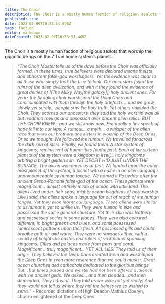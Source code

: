 ```yaml
---
title: The Choir
description: The Choir is a mostly human faction of religious zealots that worship the gigantic beings on the Z'Tran home system’s planets.
published: true
date: 2023-02-09T10:53:54.696Z
tags: faction
editor: markdown
dateCreated: 2023-02-09T10:53:51.406Z
---
```


The Choir is a mostly human faction of religious zealots that worship the gigantic beings on the Z'Tran home system’s planets.

>  *“The Choir Master tells us of the days before the Choir was officially formed. In these times, true believers were declared insane theists and abhorrent false-god worshippers. Yet the evidence was clear to all those who simply took the time to look. Our ancestors found the ruins of the alien civilization, and with it they found the evidence of great deities of [[The Milky Way|the galaxy]]; holy ancient ones. For years the fledgling choir worshipped the Deep Ones and communicated with them through the holy artefacts… and we grew, slowly yet surely… people saw the holy truth. Yet others ridiculed the Choir. They scorned our ancestors, they said the holy worship was all but madman ravings and obsession over ancient alien relics. BUT THE CHOIR KNEW… and we still know now. Eventually a tiny speck of hope fell into our laps. A rumour… a myth… a whisper of the alien race that were our brothers and sisters in worship of the Deep Ones. Or so we thought. We followed the rumour. We travelled far across the dark sea of stars. Finally, we found them. A star system of kingdoms, reminiscent of humanities feudal past. Each of the sixteen planets of the system were a kingdom in itself… holy kingdoms orbiting a bright golden sun. YET DECEIT HID JUST UNDER THE SURFACE. The aliens welcomed us at first. We landed upon the outer-most planet of the system, a planet with a name in an alien language unpronounceable by human tongue. We named it Posiedos; after the ancient Greco-Romanii false-god of the ocean. These planets were magnificent… almost entirely made of ocean with little land. The aliens lived under their seas, mighty ocean kingdoms of holy worship. Like I said, the aliens spoke a language far out of reach of the human tongue. Yet they soon learnt our language. These aliens were similar to us humans, yet so unlike us. They were human in size and possessed the same general structure. Yet their skin was leathery and possessed scales in some places. They were also coloured different, in bright greens and blues, and some possessed luminescent patterns upon their flesh. All possessed gills and could breathe both air and water. They were no savages either, with a society of knight-like castes and rulers of vast planet spanning kingdoms. Cities and palaces made from pearl and coral. Magnificent… truly magnificent… YET ALL LIES! They told us of their origin. They believed the Deep Ones created them and worshipped the Deep Ones in even more reverence than we could muster. Great ocean churches and cathedrals dedicated to the glorious beings. But… but timed passed and we still had not been offered audience with the ancient gods. We asked… and then pleaded…and then demanded. They refused. They told us we were not yet ready! And they would not tell us where they hid the beings we so wished to serve.”*
\- Recorded dictations of High Deacon Mathius Oberyn, chosen enlightened of the Deep Ones